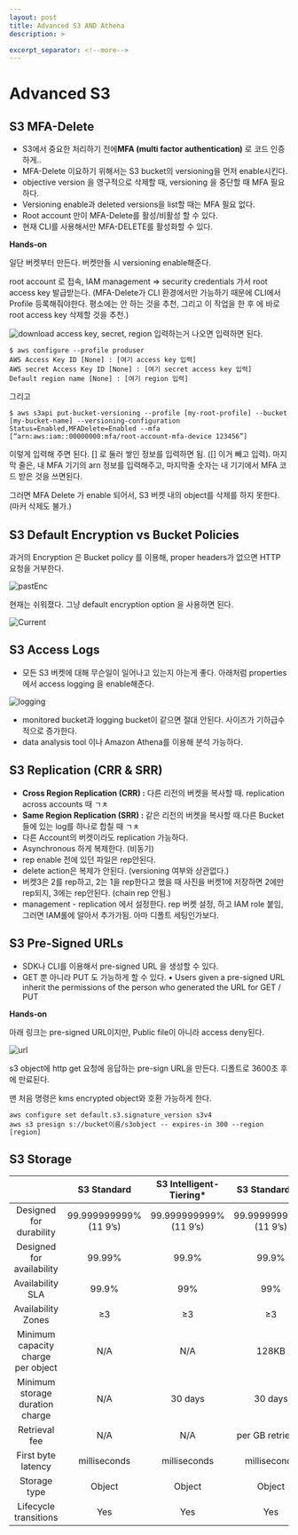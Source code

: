```yaml
---
layout: post
title: Advanced S3 AND Athena
description: >

excerpt_separator: <!--more-->
---
```




# Advanced S3

## S3 MFA-Delete

-  S3에서 중요한 처리하기 전에**MFA (multi factor authentication)** 로 코드 인증하게.. 
- MFA-Delete 이요하기 위해서는 S3 bucket의 versioning을 먼저 enable시킨다.
- objective version 을 영구적으로 삭제할 때, versioning 을 중단할 때 MFA 필요하다.
- Versioning enable과 deleted versions을 list할 때는 MFA 필요 없다. 
- Root account 만이 MFA-Delete를 활성/비활성 할 수 있다. 
- 현재 CLI를 사용해서만 MFA-DELETE를 활성화할 수 있다.



**Hands-on**

일단 버켓부터 만든다. 버켓만들 시 versioning enable해준다. 

root account 로 접속, IAM management => security credentials 가서 root access key 발급받는다. (MFA-Delete가 CLI 환경에서만 가능하기 때문에 CLI에서 Profile 등록해줘야한다. 평소에는 안 하는 것을 추천, 그리고 이 작업을 한 후 에 바로 root access key 삭제할 것을 추천.)

![download](https://user-images.githubusercontent.com/37058233/95749778-11bc7f00-0cd7-11eb-8650-ca417258a960.PNG)
access key, secret, region 입력하는거 나오면 입력하면 된다. 

```
$ aws configure --profile produser
AWS Access Key ID [None] : [여기 access key 입력]
AWS secret Access Key ID [None] : [여기 secret access key 입력]
Default region name [None] : [여기 region 입력]
```

그리고 

```
$ aws s3api put-bucket-versioning --profile [my-root-profile] --bucket [my-bucket-name] --versioning-configuration Status=Enabled,MFADelete=Enabled --mfa [“arn:aws:iam::00000000:mfa/root-account-mfa-device 123456”]
```

이렇게 입력해 주면 된다. [] 로 둘러 쌓인 정보를 입력하면 됨. ([] 이거 빼고 입력). 마지막 줄은, 내 MFA 기기의 arn 정보를 입력해주고, 마지막줄 숫자는 내 기기에서 MFA 코드 받은 것을 쓰면된다. 

그러면 MFA Delete 가 enable 되어서, S3 버켓 내의 object를 삭제를 하지 못한다. (마커 삭제도 불가.)



## S3 Default Encryption vs Bucket Policies

과거의 Encryption 은 Bucket policy 를 이용해, proper headers가 없으면 HTTP 요청을 거부한다.

![pastEnc](https://user-images.githubusercontent.com/37058233/96329797-227c4480-108b-11eb-83c9-1c0176a85e09.PNG)





현재는 쉬워졌다. 그냥 default encryption option 을 사용하면 된다. 

![Current](https://user-images.githubusercontent.com/37058233/96329853-99b1d880-108b-11eb-8d78-61683d987817.PNG)

## S3 Access Logs

- 모든 S3 버켓에 대해 무슨일이 일어나고 있는지 아는게 좋다. 아래처럼 properties에서 access logging 을 enable해준다.

![logging](https://user-images.githubusercontent.com/37058233/96335887-b31c4a00-10b6-11eb-8573-021baf6380e7.PNG)

- monitored bucket과 logging bucket이 같으면 절대 안된다. 사이즈가 기하급수적으로 증가한다. 
- data analysis tool 이나 Amazon Athena를 이용해 분석 가능하다. 

## S3 Replication (CRR & SRR)

-  **Cross Region Replication (CRR) :** 다른 리전의 버켓을 복사할 때. replication across accounts 때 ㄱㅊ
-  **Same Region Replication (SRR) :** 같은 리전의 버켓을 복사할 때.다른 Bucket들에 있는 log를 하나로 합칠 때 ㄱㅊ
-  다른 Account의 버켓이라도 replication 가능하다. 
- Asynchronous 하게 복제한다. (비동기)
- rep enable 전에 있던 파일은 rep안된다.
- delete action은 복제가 안된다. (versioning 여부와 상관없다.)
- 버켓3은 2를 rep하고, 2는 1을 rep한다고 했을 때 사진을 버켓1에 저장하면 2에만 rep되지, 3에는 rep안된다. (chain rep 안됨.)
- management - replication 에서 설정한다.  rep 버켓 설정, 하고 IAM role 붙임, 그러면 IAM롤에 알아서 추가가됨. 아마 디폴트 세팅인가보다.

## S3 Pre-Signed URLs

- SDK나 CLI를 이용해서 pre-signed URL 을 생성할 수 있다.
- GET 뿐 아니라 PUT 도 가능하게 할 수 있다.
  • Users given a pre-signed URL inherit the permissions of the person who generated the URL for GET / PUT

**Hands-on**

아래 링크는 pre-signed URL이지만, Public file이 아니라 access deny된다.

![url](https://user-images.githubusercontent.com/37058233/96336553-a6e6bb80-10bb-11eb-9af7-ef27bc593b49.PNG)

s3 object에 http get 요청에 응답하는 pre-sign URL을 만든다. 디폴트로 3600초 후에 만료된다.

맨 처음 명령은 kms encrypted object와 호환 가능하게 한다.

```
aws configure set default.s3.signature_version s3v4 
aws s3 presign s://bucket이름/s3object -- expires-in 300 --region [region]
```

## S3 Storage

|                                    |      S3 Standard       | S3 Intelligent-Tiering* |     S3 Standard-IA     |    S3 One Zone-IA†     |       S3 Glacier        | S3 Glacier Deep Archive |
| :--------------------------------: | :--------------------: | :---------------------: | :--------------------: | :--------------------: | :---------------------: | :---------------------: |
|      Designed for durability       | 99.999999999% (11 9’s) | 99.999999999% (11 9’s)  | 99.999999999% (11 9’s) | 99.999999999% (11 9’s) | 99.999999999% (11 9’s)  | 99.999999999% (11 9’s)  |
|     Designed for availability      |         99.99%         |          99.9%          |         99.9%          |         99.5%          |         99.99%          |         99.99%          |
|          Availability SLA          |         99.9%          |           99%           |          99%           |          99%           |          99.9%          |          99.9%          |
|         Availability Zones         |           ≥3           |           ≥3            |           ≥3           |           1            |           ≥3            |           ≥3            |
| Minimum capacity charge per object |          N/A           |           N/A           |         128KB          |         128KB          |          40KB           |          40KB           |
|  Minimum storage duration charge   |          N/A           |         30 days         |        30 days         |        30 days         |         90 days         |        180 days         |
|           Retrieval fee            |          N/A           |           N/A           |    per GB retrieved    |    per GB retrieved    |    per GB retrieved     |    per GB retrieved     |
|         First byte latency         |      milliseconds      |      milliseconds       |      milliseconds      |      milliseconds      | select minutes or hours |      select hours       |
|            Storage type            |         Object         |         Object          |         Object         |         Object         |         Object          |         Object          |
|       Lifecycle transitions        |          Yes           |           Yes           |          Yes           |          Yes           |           Yes           |           Yes           |


